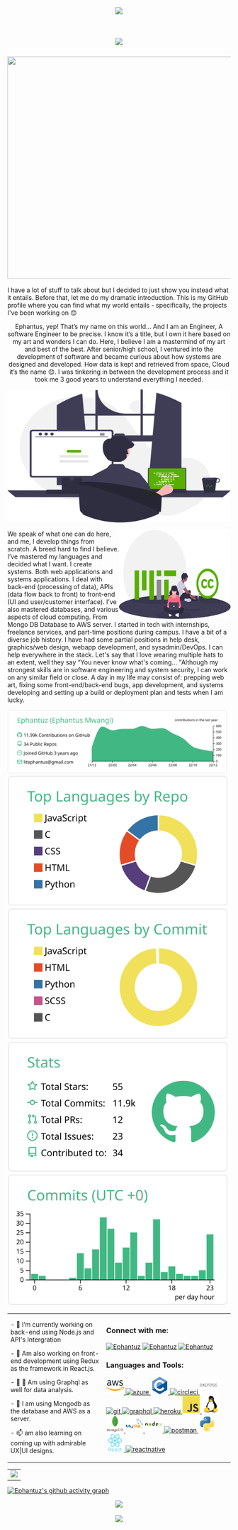 <div id="header" align="center">
  <img src="https://media.giphy.com/media/HwBlFQZFcAoUcPHZdX/giphy.gif" width="100"/>
</div>


<h1 align="center">
  <a href="https://git.io/typing-svg">
    <img src="https://readme-typing-svg.herokuapp.com/?lines=Hello+there+buddy!+👋;I+Am+Ephantus+Mwangi...;And+Am+a+Software+Engineer;Welcome+to+my+hubspace!;&center=true&size=20">
  </a>
</h1>


<img src="https://github.com/Ephantuz/Ephantuz/blob/master/72Us.gif" width="850" height="500" />

<p align="center">

  I have a lot of stuff to talk about but I decided to just show you instead what it entails. Before that, let me do my dramatic introduction. This is my GitHub profile where you can find what my world entails - specifically, the projects I've been working on 😊

</p>
<p align="center">
 Ephantus, yep! That’s my name on this world… And I am an Engineer, A software Engineer to be precise. I know it’s a title, but I own it here based on my art and wonders I can do. Here, I believe I am a mastermind of my art and best of the best.  After senior/high school, I ventured into the development of software and became curious about how systems are designed and developed. How data is kept and retrieved from space, Cloud it’s the name 😊.  I was tinkering in between the development process and it took me 3 good years to understand everything I needed.
</p>

 
  <img width="100%" height="300px" src="https://github.com/Ephantuz/Ephantuz/blob/master/undraw_programming_re_kg9v.svg" alt="Material Bread logo">
 
<!-- ![Software Developer | Full Stack Engineer | Web Developer](https://github.com/Ephantuz/Ephantuz/blob/main/github-image.jpg) -->

<div>
   <img align="right" width="50%" height="200px" src="https://github.com/Ephantuz/Ephantuz/blob/master/undraw_open_source_-1-qxw.svg" alt="Material Bread logo">
 <p align="left">
We speak of what one can do here, and me, I develop things from scratch. A breed hard to find I believe. I’ve mastered my languages and decided what I want. I create systems. Both web applications and systems applications. I deal with back-end (processing of data), APIs (data flow back to front) to front-end (UI and user/customer interface).
 I’ve also mastered databases, and various aspects of cloud computing. From Mongo DB Database to AWS server. I started in tech with internships, freelance services, and part-time positions during campus. I have a bit of a diverse job history. I have had some partial positions in help desk, graphics/web design, webapp development, and sysadmin/DevOps. I can help everywhere in the stack. Let's say that I love wearing multiple hats to an extent, well they say “You never know what's coming... "Although my strongest skills are in software engineering and system security, I can work on any similar field or close. A day in my life may consist of: prepping web art, fixing some front-end/back-end bugs, app development, and systems developing and setting up a build or deployment plan and tests when I am lucky.
 </p>
</div>


<div align="center">



[![](https://raw.githubusercontent.com/Ephantuz/Ephantuz/master/profile-summary-card-output/vue/0-profile-details.svg)](https://github.com/vn7n24fzkq/github-profile-summary-cards)
[![](https://raw.githubusercontent.com/Ephantuz/Ephantuz/master/profile-summary-card-output/vue/1-repos-per-language.svg)](https://github.com/vn7n24fzkq/github-profile-summary-cards) [![](https://raw.githubusercontent.com/Ephantuz/Ephantuz/master/profile-summary-card-output/vue/2-most-commit-language.svg)](https://github.com/vn7n24fzkq/github-profile-summary-cards)
[![](https://raw.githubusercontent.com/Ephantuz/Ephantuz/master/profile-summary-card-output/vue/3-stats.svg)](https://github.com/vn7n24fzkq/github-profile-summary-cards) [![](https://raw.githubusercontent.com/Ephantuz/Ephantuz/master/profile-summary-card-output/vue/4-productive-time.svg)](https://github.com/vn7n24fzkq/github-profile-summary-cards)

</div>

<table>
  <tr>
    <td>
      <p> - 🔭  I’m currently working on back-end using Node.js and API's Intergration</p>
      <p> - 🌱  Am also working on front-end development using Redux as the framework in React.js.</p>
      <p> - 🤝  👯 Am using Graphql as well for data analysis.</p>
      <p> - 💬  I am using Mongodb as the database and AWS as a server.</p>
      <p> - 📫  am also learning on coming up with admirable UX|UI designs.
    </td>
    <td>
      <h3 align="left">Connect with me:</h3>
      <p align="left">
<a href="https://www.linkedin.com/in/ephantus-mwangi-19a128180/" target="blank"><img align="center" src="https://raw.githubusercontent.com/rahuldkjain/github-profile-readme-generator/master/src/images/icons/Social/linked-in-alt.svg" alt="Ephantuz" height="30" width="40" /></a>
<a href="https://www.facebook.com/ephantuz.mwangi/" target="blank"><img align="center" src="https://raw.githubusercontent.com/rahuldkjain/github-profile-readme-generator/master/src/images/icons/Social/facebook.svg" alt="Ephantuz" height="30" width="40" /></a>
<a href="https://instagram.com/ephantuz_mwangi_" target="blank"><img align="center" src="https://raw.githubusercontent.com/rahuldkjain/github-profile-readme-generator/master/src/images/icons/Social/instagram.svg" alt="Ephantuz" height="30" width="40" /></a>
      </p>
      <h3 align="left">Languages and Tools:</h3>
      <p align="left"> 
        <p align="left"> <a href="https://aws.amazon.com" target="_blank" rel="noreferrer"> <img src="https://raw.githubusercontent.com/devicons/devicon/master/icons/amazonwebservices/amazonwebservices-original-wordmark.svg" alt="aws" width="40" height="40"/> </a> <a href="https://azure.microsoft.com/en-in/" target="_blank" rel="noreferrer"> <img src="https://www.vectorlogo.zone/logos/microsoft_azure/microsoft_azure-icon.svg" alt="azure" width="40" height="40"/> </a> <a href="https://www.cprogramming.com/" target="_blank" rel="noreferrer"> <img src="https://raw.githubusercontent.com/devicons/devicon/master/icons/c/c-original.svg" alt="c" width="40" height="40"/> </a> <a href="https://circleci.com" target="_blank" rel="noreferrer"> <img src="https://www.vectorlogo.zone/logos/circleci/circleci-icon.svg" alt="circleci" width="40" height="40"/> </a> <a href="https://expressjs.com" target="_blank" rel="noreferrer"> <img src="https://raw.githubusercontent.com/devicons/devicon/master/icons/express/express-original-wordmark.svg" alt="express" width="40" height="40"/> </a> <a href="https://git-scm.com/" target="_blank" rel="noreferrer"> <img src="https://www.vectorlogo.zone/logos/git-scm/git-scm-icon.svg" alt="git" width="40" height="40"/> </a> <a href="https://graphql.org" target="_blank" rel="noreferrer"> <img src="https://www.vectorlogo.zone/logos/graphql/graphql-icon.svg" alt="graphql" width="40" height="40"/> </a> <a href="https://heroku.com" target="_blank" rel="noreferrer"> <img src="https://www.vectorlogo.zone/logos/heroku/heroku-icon.svg" alt="heroku" width="40" height="40"/> </a> <a href="https://developer.mozilla.org/en-US/docs/Web/JavaScript" target="_blank" rel="noreferrer"> <img src="https://raw.githubusercontent.com/devicons/devicon/master/icons/javascript/javascript-original.svg" alt="javascript" width="40" height="40"/> </a> <a href="https://www.linux.org/" target="_blank" rel="noreferrer"> <img src="https://raw.githubusercontent.com/devicons/devicon/master/icons/linux/linux-original.svg" alt="linux" width="40" height="40"/> </a> <a href="https://www.mongodb.com/" target="_blank" rel="noreferrer"> <img src="https://raw.githubusercontent.com/devicons/devicon/master/icons/mongodb/mongodb-original-wordmark.svg" alt="mongodb" width="40" height="40"/> </a> <a href="https://www.mysql.com/" target="_blank" rel="noreferrer"> <img src="https://raw.githubusercontent.com/devicons/devicon/master/icons/mysql/mysql-original-wordmark.svg" alt="mysql" width="40" height="40"/> </a> <a href="https://nodejs.org" target="_blank" rel="noreferrer"> <img src="https://raw.githubusercontent.com/devicons/devicon/master/icons/nodejs/nodejs-original-wordmark.svg" alt="nodejs" width="40" height="40"/> </a> <a href="https://postman.com" target="_blank" rel="noreferrer"> <img src="https://www.vectorlogo.zone/logos/getpostman/getpostman-icon.svg" alt="postman" width="40" height="40"/> </a> <a href="https://www.python.org" target="_blank" rel="noreferrer"> <img src="https://raw.githubusercontent.com/devicons/devicon/master/icons/python/python-original.svg" alt="python" width="40" height="40"/> </a> <a href="https://reactjs.org/" target="_blank" rel="noreferrer"> <img src="https://raw.githubusercontent.com/devicons/devicon/master/icons/react/react-original-wordmark.svg" alt="react" width="40" height="40"/> </a> <a href="https://reactnative.dev/" target="_blank" rel="noreferrer"> <img src="https://reactnative.dev/img/header_logo.svg" alt="reactnative" width="40" height="40"/> </a> </p>

  </tr>
</table>


<div align="center">
    <table>
      <tr>
        <td>
             <a href="http://www.github.com/Ephantuz"><img src="https://github-readme-streak-stats.herokuapp.com/?user=Ephantuz&stroke=ffffff&background=188f5f&ring=5BCDEC&fire=5BCDEC&currStreakNum=ffffff&currStreakLabel=5BCDEC&sideNums=ffffff&sideLabels=ffffff&dates=ffffff&hide_border=true" /></a>
         </td>
      </tr>
  </table>
</div>
  
[![Ephantuz's github activity graph](https://github-readme-activity-graph.cyclic.app/graph?username=Ephantuz&theme=github-compact)](https://github.com/Ephantuz/github-readme-activity-graph)



<div align="center">

  ![](https://komarev.com/ghpvc/?username=Ephantuz&style=plastic&color=red&label=PROFILE+VIEWS)

</div>

<div id="header" align="center">
  <img src="https://media.giphy.com/media/HwBlFQZFcAoUcPHZdX/giphy.gif" width="100"/>
</div>
